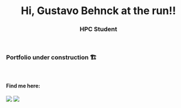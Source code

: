 <h1 align="center">Hi, Gustavo Behnck at the run!!</h1>
<h3 align="center">HPC Student</h3>
<br>


<!--
Adicionar parte sobre gostos principais (?) (programação, redes, HPC)
-->

### Portfolio under construction 🏗️
<br>

#### Find me here:
<div>
  <a href = "mailto:gustavobehnckcardoso@gmail.com"><img src="https://img.shields.io/badge/-Gmail-%23333?style=for-the-badge&logo=gmail&logoColor=white" target="_blank"></a>
  <a href="https://www.linkedin.com/in/gustavo-behnck-cardoso/" target="_blank"><img src="https://img.shields.io/badge/-LinkedIn-%230072B1?style=for-the-badge&logo=LinkedIn&logoColor=white" target="_blank"></a>
</div>

